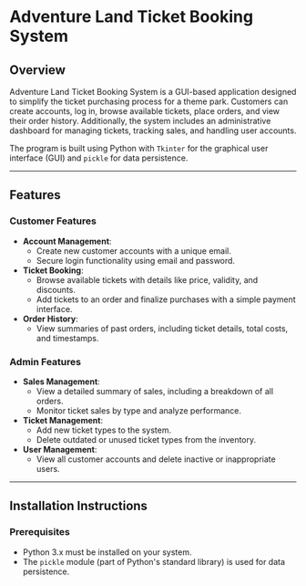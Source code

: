 # **Adventure Land Ticket Booking System**

## **Overview**
Adventure Land Ticket Booking System is a GUI-based application designed to simplify the ticket purchasing process for a theme park. Customers can create accounts, log in, browse available tickets, place orders, and view their order history. Additionally, the system includes an administrative dashboard for managing tickets, tracking sales, and handling user accounts.

The program is built using Python with `Tkinter` for the graphical user interface (GUI) and `pickle` for data persistence.

---

## **Features**

### **Customer Features**
- **Account Management**:
  - Create new customer accounts with a unique email.
  - Secure login functionality using email and password.
- **Ticket Booking**:
  - Browse available tickets with details like price, validity, and discounts.
  - Add tickets to an order and finalize purchases with a simple payment interface.
- **Order History**:
  - View summaries of past orders, including ticket details, total costs, and timestamps.

### **Admin Features**
- **Sales Management**:
  - View a detailed summary of sales, including a breakdown of all orders.
  - Monitor ticket sales by type and analyze performance.
- **Ticket Management**:
  - Add new ticket types to the system.
  - Delete outdated or unused ticket types from the inventory.
- **User Management**:
  - View all customer accounts and delete inactive or inappropriate users.

---

## **Installation Instructions**

### **Prerequisites**
- Python 3.x must be installed on your system.
- The `pickle` module (part of Python's standard library) is used for data persistence.

